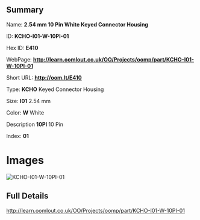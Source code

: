 

## Summary
 
Name: __2.54 mm 10 Pin White Keyed Connector Housing__

ID: __KCHO-I01-W-10PI-01__

Hex ID: __E410__

WebPage: __http://learn.oomlout.co.uk/OO/Projects/oomp/part/KCHO-I01-W-10PI-01__

Short URL: __http://oom.lt/E410__


Type: __KCHO__ Keyed Connector Housing 

Size: __I01__ 2.54 mm 

Color: __W__ White 

Description __10PI__ 10 Pin 

Index: __01__


# Images
![KCHO-I01-W-10PI-01](http://oomlout.com/oomp-gen/parts/KCHO-I01-W-10PI-01/KCHO-I01-W-10PI-01_420.jpg)



## Full Details

 http://learn.oomlout.co.uk/OO/Projects/oomp/part/KCHO-I01-W-10PI-01














